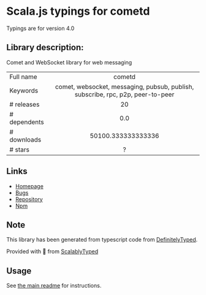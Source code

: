 
# Scala.js typings for cometd

Typings are for version 4.0

## Library description:
Comet and WebSocket library for web messaging

|                    |                 |
| ------------------ | :-------------: |
| Full name          | cometd |
| Keywords           | comet, websocket, messaging, pubsub, publish, subscribe, rpc, p2p, peer-to-peer |
| # releases         | 20 |
| # dependents       | 0.0 |
| # downloads        | 50100.333333333336 |
| # stars            | ? |

## Links
- [Homepage](https://cometd.org)
- [Bugs](https://bugs.cometd.org)
- [Repository](https://github.com/cometd/cometd)
- [Npm](https://www.npmjs.com/package/cometd)
    


## Note
This library has been generated from typescript code from [DefinitelyTyped](https://definitelytyped.org).

Provided with :purple_heart: from [ScalablyTyped](https://github.com/oyvindberg/ScalablyTyped)

## Usage
See [the main readme](../../readme.md) for instructions.


